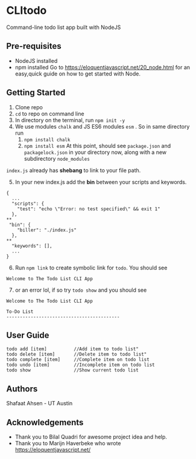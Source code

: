 # CLItodo
Command-line todo list app built with NodeJS

## Pre-requisites
- NodeJS installed
- npm installed
Go to https://eloquentjavascript.net/20_node.html for an easy,quick guide on how to get started with Node.

## Getting Started
1. Clone repo
2. `cd` to repo on command line
3. In directory on the terminal, run `npm init -y`
4. We use modules `chalk` and JS ES6 modules `esm` . So in same directory run
	1. `npm install chalk`
	2. `npm install esm`
At this point, should see `package.json` and `packagelock.json` in your directory now, along with a new subdirectory `node_modules`

`index.js` already has **shebang** to link to your file path. 

5. In your new index.js add the **bin** between your scripts and keywords.

```
{
  ...
  "scripts": {
    "test": "echo \"Error: no test specified\" && exit 1"
  },
**
 "bin": {
    "biller": "./index.js"
  },
**
  "keywords": [],
  ...
}
```

6. Run `npm link` to create symbolic link for `todo`. You should see
```
Welcome to The Todo List CLI App
```
7. or an error lol, if so try `todo show` and you should see
```
Welcome to The Todo List CLI App

To-Do List
------------------------------------------
```

## User Guide
```
todo add [item]          //Add item to todo list"
todo delete [item]       //Delete item to todo list"
todo complete [item]     //Complete item on todo list
todo undo [item]         //Incomplete item on todo list
todo show                //Show current todo list
```
## Authors
Shafaat Ahsen - UT Austin

## Acknowledgements
* Thank you to Bilal Quadri for awesome project idea and help.
* Thank you to Marijn Haverbeke who wrote https://eloquentjavascript.net/

